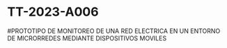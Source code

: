 # TT-2023-A006


#PROTOTIPO DE MONITOREO DE UNA RED ELECTRICA EN UN ENTORNO DE MICRORREDES MEDIANTE DISPOSITIVOS MOVILES

